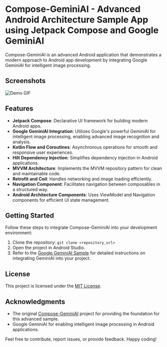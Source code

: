 # Compose-GeminiAI - Advanced Android Architecture Sample App using Jetpack Compose and Google GeminiAI

Compose-GeminiAI is an advanced Android application that demonstrates a modern approach to Android app development by integrating Google GeminiAI for intelligent image processing.

## Screenshots
![Demo GIF](https://i.imgur.com/M0k8IeV.gif)

## Features

- **Jetpack Compose**: Declarative UI framework for building modern Android apps.
- **Google GeminiAI Integration**: Utilizes Google's powerful GeminiAI for intelligent image processing, enabling advanced image recognition and analysis.
- **Kotlin Flow and Coroutines**: Asynchronous operations for smooth and responsive user experiences.
- **Hilt Dependency Injection**: Simplifies dependency injection in Android applications.
- **MVVM Architecture**: Implements the MVVM repository pattern for clean and maintainable code.
- **Retrofit and Coil**: Handles networking and image loading efficiently.
- **Navigation Component**: Facilitates navigation between composables in a structured way.
- **Android Architecture Components**: Uses ViewModel and Navigation components for efficient UI state management.

## Getting Started

Follow these steps to integrate Compose-GeminiAI into your development environment:

1. Clone the repository: `git clone <repository_url>`
2. Open the project in Android Studio.
3. Refer to the [Google GeminiAI Sample](https://ai.google.dev/tutorials/android_quickstart) for detailed instructions on integrating GeminiAI into your project.

## License

This project is licensed under the [MIT License](LICENSE).

## Acknowledgments

- The original [Compose-GeminiAI]([<insert_original_sample_link_here>](https://github.com/VinayByte/GeminiAI-jetpack-compose-android-sample)) project for providing the foundation for this advanced sample.
- Google GeminiAI for enabling intelligent image processing in Android applications.

Feel free to contribute, report issues, or provide feedback. Happy coding!

